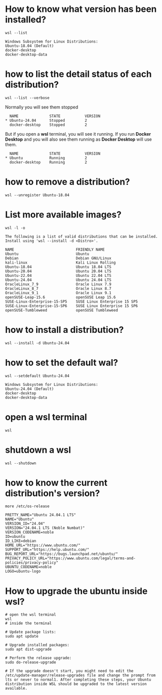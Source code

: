 # How to know what version has been installed?
```shell
wsl --list
```

```shell
Windows Subsystem for Linux Distributions:
Ubuntu-18.04 (Default)
docker-desktop
docker-desktop-data
```

# how to list the detail status of each distribution?
```shell
wsl --list --verbose
```

Normally you will see them stopped
```shell
  NAME              STATE           VERSION
* Ubuntu-24.04      Stopped         2
  docker-desktop    Stopped         2
```

But if you open a **wsl** terminal, you will see it running. If you run **Docker Desktop** and you will also see them running as **Docker Desktop** will use them.
```shell
  NAME              STATE           VERSION
* Ubuntu            Running         2
  docker-desktop    Running         2
```

# how to remove a distribution?
```
wsl --unregister Ubuntu-18.04
```

# List more available images?
```shell
wsl -l -o
```

```shell
The following is a list of valid distributions that can be installed.
Install using 'wsl --install -d <Distro>'.

NAME                            FRIENDLY NAME
Ubuntu                          Ubuntu
Debian                          Debian GNU/Linux
kali-linux                      Kali Linux Rolling
Ubuntu-18.04                    Ubuntu 18.04 LTS
Ubuntu-20.04                    Ubuntu 20.04 LTS
Ubuntu-22.04                    Ubuntu 22.04 LTS
Ubuntu-24.04                    Ubuntu 24.04 LTS
OracleLinux_7_9                 Oracle Linux 7.9
OracleLinux_8_7                 Oracle Linux 8.7
OracleLinux_9_1                 Oracle Linux 9.1
openSUSE-Leap-15.6              openSUSE Leap 15.6
SUSE-Linux-Enterprise-15-SP5    SUSE Linux Enterprise 15 SP5
SUSE-Linux-Enterprise-15-SP6    SUSE Linux Enterprise 15 SP6
openSUSE-Tumbleweed             openSUSE Tumbleweed
```

# how to install a distribution?
```shell
wsl --install -d Ubuntu-24.04
```

# how to set the default wal?
```shell
wsl --setdefault Ubuntu-24.04
```

```shell
Windows Subsystem for Linux Distributions:
Ubuntu-24.04 (Default)
docker-desktop
docker-desktop-data
```

# open a wsl terminal
`wsl`

# shutdown a wsl
`wsl --shutdown`

# how to know the current distribution's version?
```shell
more /etc/os-release
```

```shell
PRETTY_NAME="Ubuntu 24.04.1 LTS"
NAME="Ubuntu"
VERSION_ID="24.04"
VERSION="24.04.1 LTS (Noble Numbat)"
VERSION_CODENAME=noble
ID=ubuntu
ID_LIKE=debian
HOME_URL="https://www.ubuntu.com/"
SUPPORT_URL="https://help.ubuntu.com/"
BUG_REPORT_URL="https://bugs.launchpad.net/ubuntu/"
PRIVACY_POLICY_URL="https://www.ubuntu.com/legal/terms-and-policies/privacy-policy"
UBUNTU_CODENAME=noble
LOGO=ubuntu-logo
```


# How to upgrade the ubuntu inside wsl?
```shell
# open the wsl terminal
wsl
# inside the terminal

# Update package lists:
sudo apt update

# Upgrade installed packages:
sudo apt dist-upgrade

# Perform the release upgrade:
sudo do-release-upgrade

# If the upgrade doesn't start, you might need to edit the /etc/update-manager/release-upgrades file and change the prompt from lts or never to normal1. After completing these steps, your Ubuntu distribution inside WSL should be upgraded to the latest version available.

```